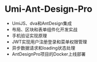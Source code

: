 # Umi-Ant-Design-Pro
- UmiJS、dva和AntDesign集成
- 布局、区块和表单组件化开发实战
- 手机验证实现原理
- JWT实现用户注册登录和菜单权限管理
- 异步数据请求和loading状态处理
- AntDesignPro项目的Docker上线部署
